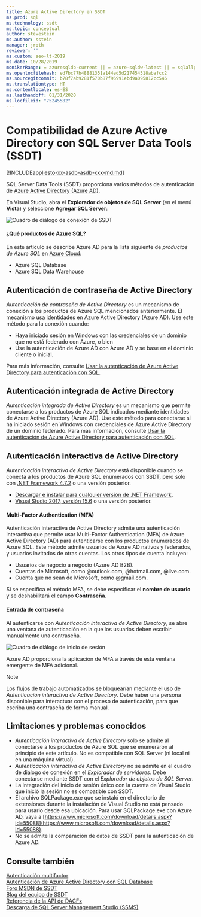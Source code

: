 ```yaml
---
title: Azure Active Directory en SSDT
ms.prod: sql
ms.technology: ssdt
ms.topic: conceptual
author: stevestein
ms.author: sstein
manager: jroth
reviewer: ''
ms.custom: seo-lt-2019
ms.date: 10/28/2019
monikerRange: = azuresqldb-current || = azure-sqldw-latest || = sqlallproducts-allversions
ms.openlocfilehash: ed7bc77b48881351a144ed5d217454518abafcc2
ms.sourcegitcommit: b78f7ab9281f570b87f96991ebd9a095812cc546
ms.translationtype: HT
ms.contentlocale: es-ES
ms.lasthandoff: 01/31/2020
ms.locfileid: "75245582"
---
```

# <a name="azure-active-directory-support-in-sql-server-data-tools-ssdt"></a>Compatibilidad de Azure Active Directory con SQL Server Data Tools (SSDT)

[!INCLUDE[appliesto-xx-asdb-asdb-xxx-md.md](../includes/appliesto-xx-asdb-asdw-xxx-md.md)]

SQL Server Data Tools (SSDT) proporciona varios métodos de autenticación de [Azure Active Directory (Azure AD)](https://docs.microsoft.com/azure/active-directory/active-directory-whatis).

En Visual Studio, abra el **Explorador de objetos de SQL Server** (en el menú **Vista**) y seleccione **Agregar SQL Server**:

![Cuadro de diálogo de conexión de SSDT](media/azure-active-directory/interactive.png)

#### <a name="which-azure-sql-products"></a>¿Qué productos de Azure SQL?

En este artículo se describe Azure AD para la lista siguiente de *productos de Azure SQL* en [Azure Cloud](https://azure.microsoft.com/):

- Azure SQL Database
- Azure SQL Data Warehouse

## <a name="active-directory-password-authentication"></a>Autenticación de contraseña de Active Directory

*Autenticación de contraseña de Active Directory* es un mecanismo de conexión a los productos de Azure SQL mencionados anteriormente. El mecanismo usa identidades en Azure Active Directory (Azure AD). Use este método para la conexión cuando:

- Haya iniciado sesión en Windows con las credenciales de un dominio que no está federado con Azure, o bien
- Use la autenticación de Azure AD con Azure AD y se base en el dominio cliente o inicial.

Para más información, consulte [Usar la autenticación de Azure Active Directory para autenticación con SQL](https://docs.microsoft.com/azure/sql-database/sql-database-aad-authentication).  

## <a name="active-directory-integrated-authentication"></a>Autenticación integrada de Active Directory

*Autenticación integrada de Active Directory* es un mecanismo que permite conectarse a los productos de Azure SQL indicados mediante identidades de Azure Active Directory (Azure AD). Use este método para conectarse si ha iniciado sesión en Windows con credenciales de Azure Active Directory de un dominio federado. Para más información, consulte [Usar la autenticación de Azure Active Directory para autenticación con SQL](https://docs.microsoft.com/azure/sql-database/sql-database-aad-authentication).

## <a name="active-directory-interactive-authentication"></a>Autenticación interactiva de Active Directory

*Autenticación interactiva de Active Directory* está disponible cuando se conecta a los productos de Azure SQL enumerados con SSDT, pero solo con [.NET Framework 4.7.2](https://docs.microsoft.com/dotnet/api/?view=netframework-4.7.2) o una versión posterior.

- [Descargar e instalar para cualquier versión de .NET Framework](https://www.microsoft.com/net/download/all).
- [Visual Studio 2017, versión 15.6](https://docs.microsoft.com/visualstudio/releasenotes/vs2017-relnotes) o una versión posterior.

#### <a name="multi-factor-authentication-mfa"></a>Multi-Factor Authentication (MFA)

Autenticación interactiva de Active Directory admite una autenticación interactiva que permite usar Multi-Factor Authentication (MFA) de Azure Active Directory (AD) para autenticarse con los productos enumerados de Azure SQL. Este método admite usuarios de Azure AD nativos y federados, y usuarios invitados de otras cuentas. Los otros tipos de cuenta incluyen:

- Usuarios de negocio a negocio (Azure AD B2B).
- Cuentas de Microsoft, como @outlook.com, @hotmail.com, @live.com.
- Cuenta que no sean de Microsoft, como @gmail.com.

Si se especifica el método MFA, se debe especificar el **nombre de usuario** y se deshabilitará el campo **Contraseña**. 

#### <a name="password-entry"></a>Entrada de contraseña

Al autenticarse con *Autenticación interactiva de Active Directory*, se abre una ventana de autenticación en la que los usuarios deben escribir manualmente una contraseña.

![Cuadro de diálogo de inicio de sesión](media/azure-active-directory/sign-in.png)

Azure AD proporciona la aplicación de MFA a través de esta ventana emergente de MFA adicional.

> [!NOTE]
> Los flujos de trabajo automatizados se bloquearían mediante el uso de *Autenticación interactiva de Active Directory*. Debe haber una persona disponible para interactuar con el proceso de autenticación, para que escriba una contraseña de forma manual.

## <a name="known-issues-and-limitations"></a>Limitaciones y problemas conocidos

- *Autenticación interactiva de Active Directory* solo se admite al conectarse a los productos de Azure SQL que se enumeraron al principio de este artículo. No es compatible con SQL Server (ni local ni en una máquina virtual).
- *Autenticación interactiva de Active Directory* no se admite en el cuadro de diálogo de conexión en el *Explorador de servidores*. Debe conectarse mediante SSDT con el *Explorador de objetos de SQL Server*.
- La integración del inicio de sesión único con la cuenta de Visual Studio que inició la sesión no es compatible con SSDT.
- El archivo SQLPackage.exe que se instaló en el directorio de extensiones durante la instalación de Visual Studio no está pensado para usarlo desde esa ubicación. Para usar SQLPackage.exe con Azure AD, vaya a [https://www.microsoft.com/download/details.aspx?id=55088](https://www.microsoft.com/download/details.aspx?id=55088). 
- No se admite la comparación de datos de SSDT para la autenticación de Azure AD.  


## <a name="see-also"></a>Consulte también  

[Autenticación multifactor](https://docs.microsoft.com/azure/sql-database/sql-database-ssms-mfa-authentication)  
[Autenticación de Azure Active Directory con SQL Database](https://docs.microsoft.com/azure/sql-database/sql-database-aad-authentication-configure)  
[Foro MSDN de SSDT](https://social.msdn.microsoft.com/Forums/sqlserver/home?forum=ssdt)  
[Blog del equipo de SSDT](https://blogs.msdn.com/b/ssdt/)  
[Referencia de la API de DACFx](https://msdn.microsoft.com/library/dn645454.aspx)  
[Descarga de SQL Server Management Studio (SSMS)](../ssms/download-sql-server-management-studio-ssms.md)  
